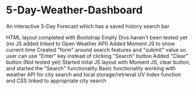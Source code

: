 # 5-Day-Weather-Dashboard

An interactive 5-Day Forecast which has a saved history search bar

HTML layout completed with Bootstrap
Empty Divs haven't been tested yet (no JS added linked to Open Weather API)
Added Moment JS to show current time
Created "form" around search features and "submit" value so user can use "Enter" key instead of clicking "Search" button
Added "Clear" button (Not tested yet)
Started inital JS layout with Moment JS, clear button, and started the "Search" functionality
Basic functionality working with weather API for city search and local storage/retrieval
UV Index function and CSS linked to appropriate city search
